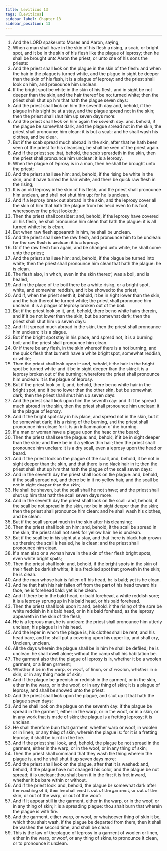 ```yaml
---
title: Leviticus 13
tags: [Leviticus]
sidebar_label: Chapter 13
sidebar_position: 13
---
```


---
1. And the LORD spake unto Moses and Aaron, saying,
2. When a man shall have in the skin of his flesh a rising, a scab, or bright spot, and it be in the skin of his flesh like the plague of leprosy; then he shall be brought unto Aaron the priest, or unto one of his sons the priests:
3. And the priest shall look on the plague in the skin of the flesh: and when the hair in the plague is turned white, and the plague in sight be deeper than the skin of his flesh, it is a plague of leprosy: and the priest shall look on him, and pronounce him unclean.
4. If the bright spot be white in the skin of his flesh, and in sight be not deeper than the skin, and the hair thereof be not turned white; then the priest shall shut up him that hath the plague seven days:
5. And the priest shall look on him the seventh day: and, behold, if the plague in his sight be at a stay, and the plague spread not in the skin; then the priest shall shut him up seven days more:
6. And the priest shall look on him again the seventh day: and, behold, if the plague be somewhat dark, and the plague spread not in the skin, the priest shall pronounce him clean: it is but a scab: and he shall wash his clothes, and be clean.
7. But if the scab spread much abroad in the skin, after that he hath been seen of the priest for his cleansing, he shall be seen of the priest again.
8. And if the priest see that, behold, the scab spreadeth in the skin, then the priest shall pronounce him unclean: it is a leprosy.
9. When the plague of leprosy is in a man, then he shall be brought unto the priest;
10. And the priest shall see him: and, behold, if the rising be white in the skin, and it have turned the hair white, and there be quick raw flesh in the rising;
11. It is an old leprosy in the skin of his flesh, and the priest shall pronounce him unclean, and shall not shut him up: for he is unclean.
12. And if a leprosy break out abroad in the skin, and the leprosy cover all the skin of him that hath the plague from his head even to his foot, wheresoever the priest looketh;
13. Then the priest shall consider: and, behold, if the leprosy have covered all his flesh, he shall pronounce him clean that hath the plague: it is all turned white: he is clean.
14. But when raw flesh appeareth in him, he shall be unclean.
15. And the priest shall see the raw flesh, and pronounce him to be unclean: for the raw flesh is unclean: it is a leprosy.
16. Or if the raw flesh turn again, and be changed unto white, he shall come unto the priest;
17. And the priest shall see him: and, behold, if the plague be turned into white; then the priest shall pronounce him clean that hath the plague: he is clean.
18. The flesh also, in which, even in the skin thereof, was a boil, and is healed,
19. And in the place of the boil there be a white rising, or a bright spot, white, and somewhat reddish, and it be showed to the priest;
20. And if, when the priest seeth it, behold, it be in sight lower than the skin, and the hair thereof be turned white; the priest shall pronounce him unclean: it is a plague of leprosy broken out of the boil.
21. But if the priest look on it, and, behold, there be no white hairs therein, and if it be not lower than the skin, but be somewhat dark; then the priest shall shut him up seven days:
22. And if it spread much abroad in the skin, then the priest shall pronounce him unclean: it is a plague.
23. But if the bright spot stay in his place, and spread not, it is a burning boil; and the priest shall pronounce him clean.
24. Or if there be any flesh, in the skin whereof there is a hot burning, and the quick flesh that burneth have a white bright spot, somewhat reddish, or white;
25. Then the priest shall look upon it: and, behold, if the hair in the bright spot be turned white, and it be in sight deeper than the skin; it is a leprosy broken out of the burning: wherefore the priest shall pronounce him unclean: it is the plague of leprosy.
26. But if the priest look on it, and, behold, there be no white hair in the bright spot, and it be no lower than the other skin, but be somewhat dark; then the priest shall shut him up seven days:
27. And the priest shall look upon him the seventh day: and if it be spread much abroad in the skin, then the priest shall pronounce him unclean: it is the plague of leprosy.
28. And if the bright spot stay in his place, and spread not in the skin, but it be somewhat dark; it is a rising of the burning, and the priest shall pronounce him clean: for it is an inflammation of the burning.
29. If a man or woman have a plague upon the head or the beard;
30. Then the priest shall see the plague: and, behold, if it be in sight deeper than the skin; and there be in it a yellow thin hair; then the priest shall pronounce him unclean: it is a dry scall, even a leprosy upon the head or beard.
31. And if the priest look on the plague of the scall, and, behold, it be not in sight deeper than the skin, and that there is no black hair in it; then the priest shall shut up him that hath the plague of the scall seven days:
32. And in the seventh day the priest shall look on the plague: and, behold, if the scall spread not, and there be in it no yellow hair, and the scall be not in sight deeper than the skin;
33. He shall be shaven, but the scall shall he not shave; and the priest shall shut up him that hath the scall seven days more:
34. And in the seventh day the priest shall look on the scall: and, behold, if the scall be not spread in the skin, nor be in sight deeper than the skin; then the priest shall pronounce him clean: and he shall wash his clothes, and be clean.
35. But if the scall spread much in the skin after his cleansing;
36. Then the priest shall look on him: and, behold, if the scall be spread in the skin, the priest shall not seek for yellow hair; he is unclean.
37. But if the scall be in his sight at a stay, and that there is black hair grown up therein; the scall is healed, he is clean: and the priest shall pronounce him clean.
38. If a man also or a woman have in the skin of their flesh bright spots, even white bright spots;
39. Then the priest shall look: and, behold, if the bright spots in the skin of their flesh be darkish white; it is a freckled spot that groweth in the skin; he is clean.
40. And the man whose hair is fallen off his head, he is bald; yet is he clean.
41. And he that hath his hair fallen off from the part of his head toward his face, he is forehead bald: yet is he clean.
42. And if there be in the bald head, or bald forehead, a white reddish sore; it is a leprosy sprung up in his bald head, or his bald forehead.
43. Then the priest shall look upon it: and, behold, if the rising of the sore be white reddish in his bald head, or in his bald forehead, as the leprosy appeareth in the skin of the flesh;
44. He is a leprous man, he is unclean: the priest shall pronounce him utterly unclean; his plague is in his head.
45. And the leper in whom the plague is, his clothes shall be rent, and his head bare, and he shall put a covering upon his upper lip, and shall cry, Unclean, unclean.
46. All the days wherein the plague shall be in him he shall be defiled; he is unclean: he shall dwell alone; without the camp shall his habitation be.
47. The garment also that the plague of leprosy is in, whether it be a woolen garment, or a linen garment;
48. Whether it be in the warp, or woof; of linen, or of woolen; whether in a skin, or in any thing made of skin;
49. And if the plague be greenish or reddish in the garment, or in the skin, either in the warp, or in the woof, or in any thing of skin; it is a plague of leprosy, and shall be showed unto the priest:
50. And the priest shall look upon the plague, and shut up it that hath the plague seven days:
51. And he shall look on the plague on the seventh day: if the plague be spread in the garment, either in the warp, or in the woof, or in a skin, or in any work that is made of skin; the plague is a fretting leprosy; it is unclean.
52. He shall therefore burn that garment, whether warp or woof, in woolen or in linen, or any thing of skin, wherein the plague is: for it is a fretting leprosy; it shall be burnt in the fire.
53. And if the priest shall look, and, behold, the plague be not spread in the garment, either in the warp, or in the woof, or in any thing of skin;
54. Then the priest shall command that they wash the thing wherein the plague is, and he shall shut it up seven days more:
55. And the priest shall look on the plague, after that it is washed: and, behold, if the plague have not changed his color, and the plague be not spread; it is unclean; thou shalt burn it in the fire; it is fret inward, whether it be bare within or without.
56. And if the priest look, and, behold, the plague be somewhat dark after the washing of it; then he shall rend it out of the garment, or out of the skin, or out of the warp, or out of the woof:
57. And if it appear still in the garment, either in the warp, or in the woof, or in any thing of skin; it is a spreading plague: thou shalt burn that wherein the plague is with fire.
58. And the garment, either warp, or woof, or whatsoever thing of skin it be, which thou shalt wash, if the plague be departed from them, then it shall be washed the second time, and shall be clean.
59. This is the law of the plague of leprosy in a garment of woolen or linen, either in the warp, or woof, or any thing of skins, to pronounce it clean, or to pronounce it unclean.